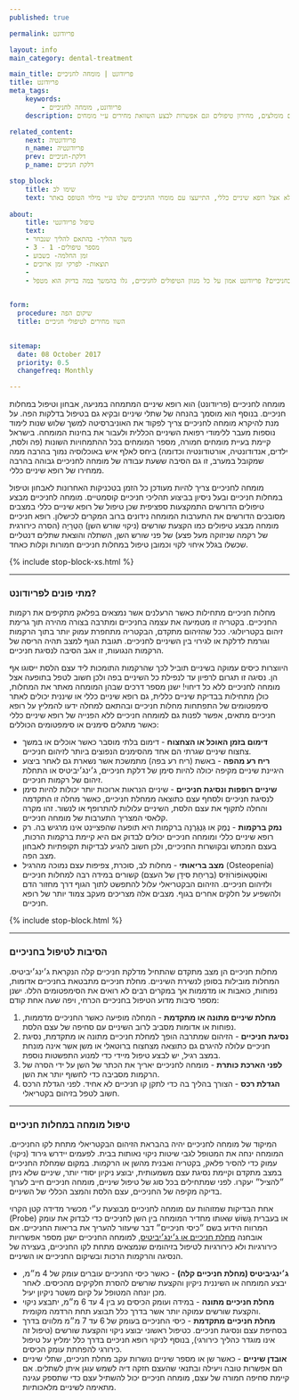 ```yaml
---
published: true

permalink: פריודונט

layout: info
main_category: dental-treatment

main_title: פריודונט | מומחה לחניכיים
title: פריודונט
meta_tags:
    keywords:
        - פריודונט, מומחה לחניכיים
    description: פריודונט - כל מה שרציתם לדעת על מומחה לחניכיים. במה הוא מטפל? מתי פונים לפריודונט? סיבות לטיפול בחניכיים, מומחים מומלצים, מחירון טיפולים וגם אפשרות לבצע השוואת מחירים ע״י מומחים

related_content:
    next: פריודונטיה
    n_name: פריודונטיה
    prev: דלקת-חניכיים
    p_name: דלקת חניכיים

stop_block: 
    title: שימו לב
    text: זקוקים לטיפול עקב מחלת חניכיים קשה? חשוב שאת ההליך תעברו אצל פריודונט ולא אצל רופא שיניים כללי, התייעצו עם מומחי החניכיים שלנו ע״י מילוי הטופס באתר.
    
about:
    title: טיפול פריודונטי
    text: 
    - משך ההליך- בהתאם להליך שנבחר
    - מספר טיפולים- 1 - 3
    - זמן החלמה- כשבוע
    - תוצאות- לפרקי זמן ארוכים
    - 
    - סובלים מבעיות בחניכיים? פריודונט אמון על כל מגוון הטיפולים לחניכיים, גלו בהמשך במה בדיוק הוא מטפל.
   

form:
  procedure: שיקום הפה
  title: השוו מחירים לטיפולי חניכיים

  
sitemap: 
  date: 08 October 2017
  priority: 0.5
  changefreq: Monthly

---
```

מומחה לחניכיים (פריודונט) הוא רופא שיניים המתמחה במניעה, אבחון וטיפול במחלות חניכיים. בנוסף הוא מוסמך בהנחה של שתלי שיניים ובקיא גם בטיפול בדלקות הפה. על מנת להיקרא מומחה לחניכיים צריך לפקוד את האוניברסיטה למשך שלוש שנות לימוד נוספות מעבר ללימודי רפואת השיניים הכללית ולעבור את בחינות המומחה. בישראל קיימת בעיית מומחים חמורה, מספר המומחים בכל ההתמחויות השונות (פה ולסת, ילדים, אנדודונטיה, אורטודונטיה וכדומה) ביחס לאלף איש באוכלוסיה נמוך בהרבה ממה שמקובל במערב, זו גם הסיבה ששעת עבודה של מומחה לחניכיים גבוהה בהרבה ממחירו של רופא שיניים כללי. 

מומחה לחניכיים צריך להיות מעודכן כל הזמן בטכניקות האחרונות לאבחון וטיפול במחלות חניכיים ובעל ניסיון בביצוע תהליכי חניכיים קוסמטיים. מומחה לחניכיים מבצע טיפולים הדורשים התמקצעות ספציפית שכן טיפול של רופא שיניים כללי במצבים מסובכים הדורשים את התערבות המומחה נידונים ברוב המקרים לכישלון. רופא חניכיים מומחה מבצע טיפולים כמו הקצעת שורשים (ניקוי שורש השן) הַטְרָיָה (הסרה כירורגית של רקמה שניזוקה מעל פצע) של פני שורש השן, השתלה והוצאת שתלים דנטליים שכשלו בגלל איחוי לקוי וכמובן טיפול במחלות חניכיים חמורות וקלות כאחד.

 {% include stop-block-xs.html %}  

- - - - - -

###   מתי פונים לפריודונט?

מחלות חניכיים מתחילות כאשר הרעלנים אשר נמצאים בפלאק מתקיפים את רקמות החניכיים. בקטריה זו מטמיעה את עצמה בחניכיים ומתרבה בצורה מהירה תוך גרימת זיהום בקטריולוגי. ככל שהזיהום מתקדם, הבקטריה מתחפרת עמוק יותר בתוך הרקמות וגורמת לדלקת או לגירוי בין השיניים לחניכיים. תגובת הגוף למצב תהיה הריסה של הרקמות הנגועות, זו אגב הסיבה לנסיגת חניכיים. 

היווצרות כיסים עמוקה בשיניים תוביל לכך שהרקמות התומכות ליד עצם הלסת ייסוגו אף הן. נסיגה זו תגרום לרפיון עד לנפילת כל השיניים בפה ולכן חשוב לטפל בתופעה אצל מומחה לחניכיים ללא כל דיחוי! ישנן מספר דרכים שבהן המומחה מאתר את המחלות, כולן מתחילות בבדיקת שיניים כללית, גם רופא שיניים כללי או שיננית יכולים לאתר סימפטומים של התפתחות מחלות חניכיים ובהתאם למחלה ידעו להמליץ על רופא חניכיים מתאים, אפשר לפנות גם למומחה חניכיים ללא הפנייה של רופא שיניים כללי כאשר מתגלים סימנים או סימפטומים הכוללים:

- **דימום בזמן האוכל או הצחצוח** - דימום בלתי מוסבר כאשר אוכלים או במשך צחצוח שיניים שגרתי הם אחד מהסימנים הנפוצים ביותר לזיהום חניכיים.
- **ריח רע מהפה** - באשת (ריח רע בפה) מתמשכת אשר נשארת גם לאחר ביצוע היגיינת שיניים מקיפה יכולה להיות סימן של דלקת חניכיים, ג׳ינג׳יביטיס או התחלת זיהום של רקמות חניכיים.
- **שיניים רופפות ונסיגת חניכיים** - שיניים הנראות ארוכות יותר יכולות להיות סימן לנסיגת חניכיים ולסחף עצם כתוצאה ממחלת חניכיים, כאשר מחלה זו התקדמה והחלה לתקוף את עצם הלסת, השיניים עלולות להתרופף או לנשור. זהו מקרה קלאסי המצריך התערבות של מומחה חניכיים.
- **נמק ברקמות** - נֶמֶק או גַּנְגְּרֶנָה ברקמות היא תופעה שהפציינט אינו מרגיש בה. רק רופא שיניים כללי ומומחה חניכיים יכולים לבדוק אם היא קיימת ברקמות הרכות, בעצם המכתש ובקושרות החניכיים, ולכן חשוב להגיע לבדיקות תקופתיות לאבחון מצב הפה.
- **מצב בריאותי** - מחלות לב, סוכרת, צפיפות עצם נמוכה מהרגיל (Osteopenia) ואוֹסְטֵאוֹפּוֹרוֹזִיס (בְּרִיחַת סִידָן של העצם) קשורים במידה רבה למחלות חניכיים ולזיהום חניכיים. הזיהום הבקטריאלי עלול להתפשט לתוך הגוף דרך מחזור הדם ולהשפיע על חלקים אחרים בגוף. מצבים אלה מצריכים מעקב צמוד יותר של רופא חניכיים.

 {% include stop-block.html %}  

- - - - - -

###   הסיבות לטיפול בחניכיים

מחלות חניכיים הן מצב מתקדם שהתחיל מדלקת חניכיים קלה הנקראת ג׳ינג׳יביטיס. המחלות מובילות בסופן לנשירת השיניים. מחלת חניכיים מתבטאת בחניכיים אדומות, נפוחות, כואבות או מדממות אך במקרים רבים לא רואים את הסימפטומים הללו. ישנן מספר סיבות מדוע הטיפול בחניכיים הכרחי, ויפה שעה אחת קודם:

1. **מחלת שיניים מתונה או מתקדמת** - המחלה מופיעה כאשר החניכיים מדממות, נפוחות או אדומות מסביב לרוב השיניים עם סחיפה של עצם הלסת.
2. **נסיגת חניכיים** - הזיהום שמתרבה הופך למחלת חניכיים מתונה או מתקדמת, נסיגת חניכיים עלולה להיגרם גם כתוצאה מצחצוח ברוטאלי או משן אשר אינה מונחת במצב רגיל, יש לבצע טיפול מיידי כדי למנוע התפשטות נוספת.
3. **לפני הארכת כותרת** - מומחה לחניכיים יאריך את הכתר של השן על ידי הסרה של הרקמות מסביבה כדי לחשוף יותר את השן.
4. **הגדלת רכס** - הצורך בהליך בה כדי לתקן קו חניכיים לא אחיד. לפני הגדלת הרכס חשוב לטפל בזיהום בקטריאלי.


- - - - - -

### טיפול מומחה במחלות חניכיים

המיקוד של מומחה לחניכיים יהיה בהבראת הזיהום הבקטריאלי מתחת לקו החניכיים. המומחה ינחה את המטופל לגבי שיטות ניקוי נאותות בבית. לפעמים יידרש גירוד (ניקוי) עמוק כדי להסיר פלאק, בקטריה ואבנית מהשן או הרקמות. במקום שמחלת החניכיים במצב מתקדם וקיימת נסיגת עצם משמעותית, יבוצע ניקיון יסודי יותר, שיניים שלא ניתן ״להציל״ יעקרו. לפני שמתחילים בכל סוג של טיפול שיניים, מומחה חניכיים חייב לערוך בדיקה מקיפה של החניכיים, עצם הלסת והמצב הכללי של השיניים. 

אחת הבדיקות שמזוהות עם מומחה לחניכיים מבוצעת ע״י מכשיר מדידה קטן הקרוי (Probe) או בעברית גָּשׁוֹשׁ שאותו מחדיר המומחה בין השן לחניכיים כדי לבדוק את עומק המרווח הידוע בשם ״כיסי חניכיים״ דבר שיעזור להעריך את בריאות החניכיים. אם אובחנה [מחלת חניכיים או ג׳ינג׳יביטיס](/מחלת-חניכיים), למומחה החניכיים ישנן מספר אפשרויות כירורגיות ולא כירורגיות לטיפול בזיהומים שנמצאים מתחת לקו החניכיים, בעצירה של הנסיגה והרקמות הרכות ובשיקום החניכיים או השיניים.

- **ג׳ינגיביטיס (מחלת חניכיים קלה)** - כאשר כיסי החניכיים עוברים עומק של 4 מ״מ, יבצע המומחה או השיננית ניקיון והקצעת שורשים להסרת חלקיקים מהכיסים. לאחר מכן יונחה המטופל על קיום משטר ניקיון יעיל.
- **מחלת חניכיים מתונה** - במידה ועומק הכיסים נע בין 4 עד 6 מ״מ, יתבצע ניקוי והקצעת שורשים עמוקה יותר אשר בדרך כלל תבוצע תחת הרדמה מקומית.
- **מחלת חניכיים מתקדמת** - כיסי החניכיים בעומק של 6 עד 7 מ״מ מלווים בדרך בסחיפת עצם ונסיגת חניכיים. כטיפול ראשוני יבוצע ניקוי והקצעת שורשים (טיפול זה אינו מוגדר כהליך כירורגי), בנוסף לניקוי רופא חניכיים בדרך כלל ימליץ על טיפול כירורגי להפחתת עומק הכיסים.
- **אובדן שיניים** - כאשר שן או מספר שיניים נושרות עקב מחלת חניכיים, שתלי שיניים הם אפשרות טובה ויעילה ובתנאי שהעצם חזקה דיה לשמש עוגן איתן לשתלים. אם קיימת סחיפה חמורה של עצם, מומחה חניכיים יכול להשתיל עצם כדי שתספק עגינה מתאימה לשיניים מלאכותיות. 